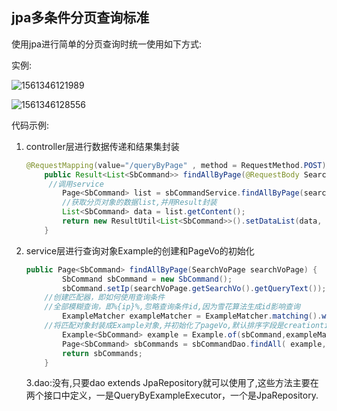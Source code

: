## jpa多条件分页查询标准

使用jpa进行简单的分页查询时统一使用如下方式:

实例:

![1561346121989](C:\Users\lx-PC\AppData\Roaming\Typora\typora-user-images\1561346121989.png)

![1561346128556](C:\Users\lx-PC\AppData\Roaming\Typora\typora-user-images\1561346128556.png)

代码示例:

1. controller层进行数据传递和结果集封装

   ```java
   @RequestMapping(value="/queryByPage" , method = RequestMethod.POST)//分页请求
       public Result<List<SbCommand>> findAllByPage(@RequestBody SearchVoPage searchVoPage){
       	//调用service
           Page<SbCommand> list = sbCommandService.findAllByPage(searchVoPage);
           //获取分页对象的数据list,并用Result封装
           List<SbCommand> data = list.getContent();
           return new ResultUtil<List<SbCommand>>().setDataList(data, searchVoPage.getPageVo().getLimit(), list.getTotalElements());
       }
   ```

2. service层进行查询对象Example的创建和PageVo的初始化

   ```java
   public Page<SbCommand> findAllByPage(SearchVoPage searchVoPage) {
           SbCommand sbCommand = new SbCommand();
           sbCommand.setIp(searchVoPage.getSearchVo().getQueryText());
       //创建匹配器，即如何使用查询条件
       //全部模糊查询，即%{ip}%,忽略查询条件id,因为雪花算法生成id影响查询
           ExampleMatcher exampleMatcher = ExampleMatcher.matching().withMatcher("ip",ExampleMatcher.GenericPropertyMatchers.contains()).withIgnorePaths("id");
       //将匹配对象封装成Example对象,并初始化了pageVo,默认排序字段是creationtime,order是desc,如需更改:pageable = PageRequest.of(1, 10,new Sort(Sort.Direction.ASC,"xxx"));
           Example<SbCommand> example = Example.of(sbCommand,exampleMatcher);
           Page<SbCommand> sbCommands = sbCommandDao.findAll( example, PageUtil.initPage(searchVoPage.getPageVo()));
           return sbCommands;
       }
   ```

   3.dao:没有,只要dao extends JpaRepository就可以使用了,这些方法主要在两个接口中定义，一是QueryByExampleExecutor，一个是JpaRepository.